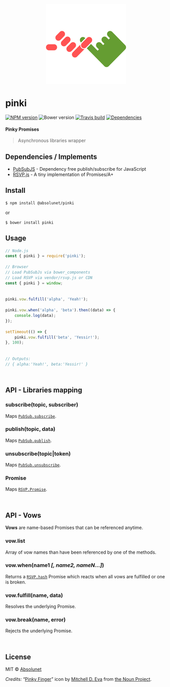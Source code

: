 <p align="center">
	<img src="https://github.com/absolunet/pinki/raw/master/ressources/pinki.png" width="250" height="250" alt="pinki">
</p>

# pinki
[![NPM version](https://img.shields.io/npm/v/@absolunet/pinki.svg)](https://www.npmjs.com/package/@absolunet/pinki)
![Bower version](http://img.shields.io/bower/v/pinki.svg?style=flat)
[![Travis build](https://api.travis-ci.org/absolunet/pinki.svg?branch=master)](https://travis-ci.org/absolunet/pinki/builds)
[![Dependencies](https://david-dm.org/absolunet/pinki/status.svg)](https://david-dm.org/absolunet/pinki)
#### Pinky Promises
> Asynchronous libraries wrapper


## Dependencies / Implements
- [PubSubJS](https://github.com/mroderick/PubSubJS) - Dependency free publish/subscribe for JavaScript
- [RSVP.js](https://github.com/tildeio/rsvp.js) - A tiny implementation of Promises/A+


## Install

```shell
$ npm install @absolunet/pinki
```

or

```shell
$ bower install pinki
```


## Usage

```js
// Node.js
const { pinki } = require('pinki');

// Browser
// Load PubSubJs via bower_components
// Load RSVP via vendor/rsvp.js or CDN
const { pinki } = window;


pinki.vow.fulfill('alpha', 'Yeah!');

pinki.vow.when('alpha', 'beta').then((data) => {
	console.log(data);
});

setTimeout(() => {
	pinki.vow.fulfill('beta', 'Yessir!');
}, 100);


// Outputs:
// { alpha:'Yeah!', beta:'Yessir!' }
```


<br>

## API - Libraries mapping

### subscribe(topic, subscriber)
Maps [`PubSub.subscribe`](https://github.com/mroderick/PubSubJS#basic-example).

### publish(topic, data)
Maps [`PubSub.publish`](https://github.com/mroderick/PubSubJS#basic-example).

### unsubscribe(topic|token)
Maps [`PubSub.unsubscribe`](https://github.com/jprichardson/node-fs-extra/blob/master/docs/copy-sync.md).

### Promise
Maps [`RSVP.Promise`](https://github.com/tildeio/rsvp.js#basic-usage).



<br>

## API - Vows
**Vows** are name-based Promises that can be referenced anytime.

### vow.list
Array of vow names than have been referenced by one of the methods.

### vow.when(name1 *[, name2, nameN...]*)
Returns a [`RSVP.hash`](https://github.com/tildeio/rsvp.js#hash-of-promises) Promise which reacts when all vows are fulfilled or one is broken.

### vow.fulfill(name, data)
Resolves the underlying Promise.

### vow.break(name, error)
Rejects the underlying Promise.



<br>

## License
MIT © [Absolunet](https://absolunet.com)


*Credits:* “[Pinky Finger](https://thenounproject.com/term/pinky-finger/947218)” icon by [Mitchell D. Eva](https://www.mitchelleva.com) from [the Noun Project](https://thenounproject.com).
